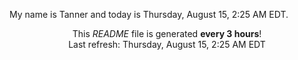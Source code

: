 My name is Tanner and today is Thursday, August 15, 2:25 AM EDT.

<p align="center">This <i>README</i> file is generated <b>every 3 hours</b>!</br>Last refresh: Thursday, August 15, 2:25 AM EDT<br /></p>
